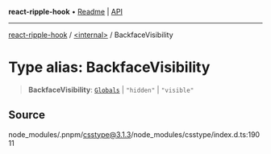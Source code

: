 **react-ripple-hook** • [Readme](../../README.md) \| [API](../../globals.md)

***

[react-ripple-hook](../../README.md) / [\<internal\>](../README.md) / BackfaceVisibility

# Type alias: BackfaceVisibility

> **BackfaceVisibility**: [`Globals`](Globals.md) \| `"hidden"` \| `"visible"`

## Source

node\_modules/.pnpm/csstype@3.1.3/node\_modules/csstype/index.d.ts:19011
